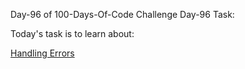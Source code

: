 Day-96 of 100-Days-Of-Code Challenge
Day-96 Task:

Today's task is to learn about:

[Handling Errors](https://nextjs.org/learn/dashboard-app/error-handling)